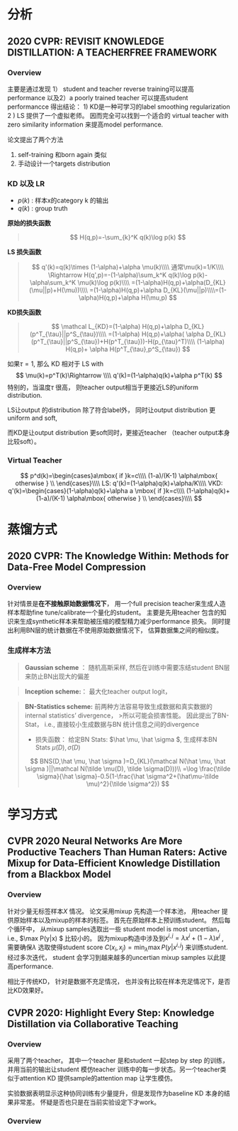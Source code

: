#  分析



## 2020 CVPR:    REVISIT KNOWLEDGE DISTILLATION: A TEACHERFREE FRAMEWORK

### Overview

主要是通过发现 1） student and teacher reverse training可以提高performance 以及2）a poorly trained teacher 可以提高student performancce 得出结论： 1) KD是一种可学习的label smoothing regularization    2 ) LS 提供了一个虚拟老师。 因而完全可以找到一个适合的 virtual teacher with zero similarity information  来提高model performance.

论文提出了两个方法

1. self-training 和born again 类似 
2. 手动设计一个targets distribution 



###  KD 以及 LR

* $p(k)$ : 样本x的category k 的输出
* $q(k)$ :  group truth

**原始的损失函数**

>$$
>H(q,p)=-\sum_{k}^K q(k)\log p(k)
>$$
>
>



**LS 损失函数**

>$$
>q'(k)=q(k)\times (1-\alpha)+\alpha \mu(k)\\\\
>通常\mu(k)=1/K\\\\
>\Rightarrow H(q',p)=-(1-\alpha)\sum_k^K  q(k)\log p(k)- \alpha\sum_k^K \mu(k)\log p(k)\\\\
>=(1-\alpha)H(q,p)+\alpha(D_{KL}(\mu||p)+H(\mu))\\\\
>=(1-\alpha)H(q,p)+\alpha D_{KL}(\mu||p)\\\\=(1-\alpha)H(q,p)+\alpha H(\mu,p)
>$$

**KD损失函数**

>$$
>\mathcal L_{KD}=(1-\alpha) H(q,p)+\alpha D_{KL}(p^T_{\tau}||p^S_{\tau})\\\\
>=(1-\alpha) H(q,p)+\alpha( \alpha D_{KL}(p^T_{\tau}||p^S_{\tau})+H(p^T_{\tau}))-H(p_{\tau}^T)\\\\
>(1-\alpha) H(q,p)+ \alpha H(p^T_{\tau},p^S_{\tau})
>$$
>
>

如果$\tau=1$, 那么 KD 相对于 LS with
$$
\mu(k)=p^T(k)\Rightarrow \\\\
q'(k)=(1-\alpha)q(k)+\alpha p^T(k)
$$
特别的，当温度$\tau$ 很高， 则teacher output相当于更接近LS的uniform distribution.



LS让output 的distribution 除了符合label外， 同时让output distribution 更uniform and soft,

而KD是让output distribution 更soft同时，更接近teacher （teacher output本身比较soft）。 





### Virtual Teacher

$$
p^d(k)=\begin{cases}a\mbox{ if }k=c\\\\
(1-a)/(K-1) \alpha\mbox{ otherwise }
\\ \end{cases}\\\\
LS: q'(k)=(1-\alpha)q(k)+\alpha/K\\\\
VKD: q'(k)=\begin{cases}(1-\alpha)q(k)+\alpha a \mbox{ if }k=c\\\\
(1-\alpha)q(k)+(1-a)/(K-1) \alpha\mbox{ otherwise }
\\ \end{cases}\\\\
$$



# 蒸馏方式

## 2020 CVPR: The Knowledge Within: Methods for Data-Free Model Compression

### Overview

针对情景是**在不接触原始数据情况下**， 用一个full precision teacher来生成人造样本帮助fine tune/calibrate一个量化的student。 主要是先用teacher 包含的知识来生成synthetic样本来帮助被压缩的模型精力减少performance 损失。 同时提出利用BN层的统计数据在不使用原始数据情况下， 估算数据集之间的相似度。



### 生成样本方法



> **Gaussian scheme** ： 随机高斯采样,   然后在训练中需要冻结student BN层 来防止BN出现大的偏差

> **Inception scheme:**： 最大化teacher output logit， 


>**BN-Statistics scheme:**   前两种方法容易导致生成数据和真实数据的internal statistics’ divergence， >所以可能会损害性能。 因此提出了BN-Stat， i.e., 直接较小生成数据与BN 统计信息之间的divergence
>
>
>
>* 损失函数：  给定BN Stats:   $\hat \mu, \hat \sigma $,    生成样本BN Stats $\tilde \mu(D), \tilde \sigma(D)$
>
>$$
>BNS(D,\hat \mu, \hat \sigma )=D_{KL}(\mathcal N(\hat \mu, \hat \sigma )||\mathcal N(\tilde \mu(D), \tilde \sigma(D)))\\
>=\log \frac{\tilde \sigma}{\hat \sigma}-0.5(1-\frac{\hat \sigma^2+(\hat\mu-\tilde \mu)^2}{\tilde \sigma^2})
>$$
>
>


















#  学习方式

## CVPR 2020  Neural Networks Are More Productive Teachers Than Human Raters: Active Mixup for Data-Efficient Knowledge Distillation from a Blackbox Model



### Overview

针对少量无标签样本$X$ 情况。  论文采用mixup 先构造一个样本池， 用teacher 提供原始样本以及mixup的样本的标签。  首先在原始样本上预训练student。  然后每个循环中， 从mixup samples选取出一些 student model is most uncertian，i.e., $\max P(y|x) $ 比较小的。  因为mixup构造中涉及到$x^{i,j}=\lambda x^i+(1-\lambda )x^j$  ,  需要确保$\lambda$ 选取使得student  score $C(x_i,x_j)=\min_{\lambda} \max P(y|x^{i,j})$   来训练student.  经过多次迭代， student 会学习到越来越多的uncertian mixup samples 以此提高performance.



相比于传统KD， 针对是数据不充足情况， 也并没有比较在样本充足情况下，是否比KD效果好。







## CVPR 2020:  Highlight Every Step: Knowledge Distillation via Collaborative Teaching

### Overview

采用了两个teacher。 其中一个teacher 是和student 一起step by step 的训练， 并用当前的输出让student 模仿teacher 训练中的每一步状态。另一个teacher类似于attention KD 提供sample的attention map 让学生模仿。



实验数据表明显示这种协同训练有少量提升，但是发现作为baseline KD 本身的结果非常差。 怀疑是否也只是在当前实验设定下才work。





### Overview 



